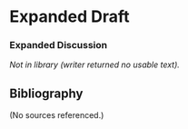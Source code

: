 # Expanded Draft

### Expanded Discussion

_Not in library (writer returned no usable text)._

## Bibliography
(No sources referenced.)
